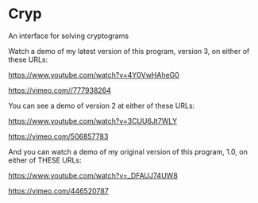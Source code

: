 # Cryp
An interface for solving cryptograms

Watch a demo of my latest version of this program, version 3, on either of these URLs:

https://www.youtube.com/watch?v=4Y0VwHAheG0

https://vimeo.com//777938264

You can see a demo of version 2 at either of these URLs:

https://www.youtube.com/watch?v=3CUU6Jt7WLY

https://vimeo.com/506857783

And you can watch a demo of my original version of this program, 1.0, on either of THESE URLs:

https://www.youtube.com/watch?v=_DFAUJ74UW8

https://vimeo.com/446520787
